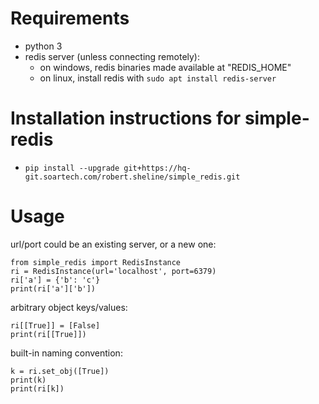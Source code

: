 # Requirements

* python 3
* redis server (unless connecting remotely):
    - on windows, redis binaries made available at "REDIS_HOME" 
    - on linux, install redis with `sudo apt install redis-server` 

# Installation instructions for simple-redis

* `pip install --upgrade git+https://hq-git.soartech.com/robert.sheline/simple_redis.git`

# Usage

url/port could be an existing server, or a new one: 

`from simple_redis import RedisInstance`\
`ri = RedisInstance(url='localhost', port=6379)`\
`ri['a'] = {'b': 'c'}`\
`print(ri['a']['b'])`

arbitrary object keys/values:

`ri[[True]] = [False]`\
`print(ri[[True]])`

built-in naming convention:

`k = ri.set_obj([True])`\
`print(k)`\
`print(ri[k])`
